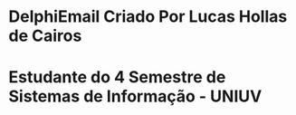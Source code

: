 # DelphiEmail Criado Por Lucas Hollas de Cairos
# Estudante do 4 Semestre de Sistemas de Informação - UNIUV
